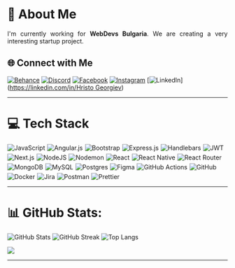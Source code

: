 # 💫 About Me
<p style="text-align:justify;">I'm currently working for <b>WebDevs Bulgaria</b>. We are creating a very interesting startup project.</p>

## 🌐 Connect with Me
[![Behance](https://img.shields.io/badge/Behance-1769ff?logo=behance&logoColor=white)](https://behance.net/icona) 
[![Discord](https://img.shields.io/badge/Discord-%237289DA.svg?logo=discord&logoColor=white)](https://discord.gg/icona8308) 
[![Facebook](https://img.shields.io/badge/Facebook-%231877F2.svg?logo=Facebook&logoColor=white)](https://facebook.com/hristo.georgiev.925) 
[![Instagram](https://img.shields.io/badge/Instagram-%23E4405F.svg?logo=Instagram&logoColor=white)](https://instagram.com/dumbalumba) 
[![LinkedIn](https://img.shields.io/badge/LinkedIn-%230077B5.svg?logo=linkedin&logoColor=white)]([https://linkedin.com/in/Hristo Georgiev](https://www.linkedin.com/in/hristo-georgiev-34479a322/))

---

# 💻 Tech Stack
<div style="display: flex; flex-wrap: wrap; gap: 5px;">
  <img src="https://img.shields.io/badge/javascript-%23323330.svg?style=for-the-badge&logo=javascript&logoColor=%23F7DF1E" alt="JavaScript"/>
  <img src="https://img.shields.io/badge/angular.js-%23E23237.svg?style=for-the-badge&logo=angularjs&logoColor=white" alt="Angular.js"/>
  <img src="https://img.shields.io/badge/bootstrap-%238511FA.svg?style=for-the-badge&logo=bootstrap&logoColor=white" alt="Bootstrap"/>
  <img src="https://img.shields.io/badge/express.js-%23404d59.svg?style=for-the-badge&logo=express&logoColor=%2361DAFB" alt="Express.js"/>
  <img src="https://img.shields.io/badge/Handlebars-%23000000?style=for-the-badge&logo=Handlebars.js&logoColor=white" alt="Handlebars"/>
  <img src="https://img.shields.io/badge/JWT-black?style=for-the-badge&logo=JSON%20web%20tokens" alt="JWT"/>
  <img src="https://img.shields.io/badge/Next-black?style=for-the-badge&logo=next.js&logoColor=white" alt="Next.js"/>
  <img src="https://img.shields.io/badge/node.js-6DA55F?style=for-the-badge&logo=node.js&logoColor=white" alt="NodeJS"/>
  <img src="https://img.shields.io/badge/nodemon-%23323330.svg?style=for-the-badge&logo=nodemon&logoColor=%BBDEAD" alt="Nodemon"/>
  <img src="https://img.shields.io/badge/react-%2320232a.svg?style=for-the-badge&logo=react&logoColor=%2361DAFB" alt="React"/>
  <img src="https://img.shields.io/badge/react_native-%2320232a.svg?style=for-the-badge&logo=react&logoColor=%2361DAFB" alt="React Native"/>
  <img src="https://img.shields.io/badge/React_Router-CA4245?style=for-the-badge&logo=react-router&logoColor=white" alt="React Router"/>
  <img src="https://img.shields.io/badge/MongoDB-%234ea94b.svg?style=for-the-badge&logo=mongodb&logoColor=white" alt="MongoDB"/>
  <img src="https://img.shields.io/badge/mysql-4479A1.svg?style=for-the-badge&logo=mysql&logoColor=white" alt="MySQL"/>
  <img src="https://img.shields.io/badge/postgres-%23316192.svg?style=for-the-badge&logo=postgresql&logoColor=white" alt="Postgres"/>
  <img src="https://img.shields.io/badge/figma-%23F24E1E.svg?style=for-the-badge&logo=figma&logoColor=white" alt="Figma"/>
  <img src="https://img.shields.io/badge/github%20actions-%232671E5.svg?style=for-the-badge&logo=githubactions&logoColor=white" alt="GitHub Actions"/>
  <img src="https://img.shields.io/badge/github-%23121011.svg?style=for-the-badge&logo=github&logoColor=white" alt="GitHub"/>
  <img src="https://img.shields.io/badge/docker-%230db7ed.svg?style=for-the-badge&logo=docker&logoColor=white" alt="Docker"/>
  <img src="https://img.shields.io/badge/jira-%230A0FFF.svg?style=for-the-badge&logo=jira&logoColor=white" alt="Jira"/>
  <img src="https://img.shields.io/badge/Postman-FF6C37?style=for-the-badge&logo=postman&logoColor=white" alt="Postman"/>
  <img src="https://img.shields.io/badge/prettier-%23F7B93E.svg?style=for-the-badge&logo=prettier&logoColor=black" alt="Prettier"/>
</div>

---

# 📊 GitHub Stats:
![GitHub Stats](https://github-readme-stats.vercel.app/api?username=icona99&theme=dark&hide_border=false&include_all_commits=false&count_private=false)
![GitHub Streak](https://github-readme-streak-stats.herokuapp.com/?user=icona99&theme=dark&hide_border=false)
![Top Langs](https://github-readme-stats.vercel.app/api/top-langs/?username=icona99&theme=dark&hide_border=false&include_all_commits=false&count_private=false&layout=compact)

[![](https://visitcount.itsvg.in/api?id=icona99&icon=0&color=0)](https://visitcount.itsvg.in)

---
<!-- Proudly created with GPRM ( https://gprm.itsvg.in ) -->

